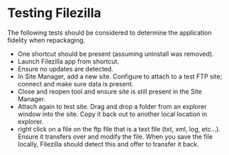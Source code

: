 # Testing Filezilla

The following tests should be considered to determine the application fidelity when repackaging.

* One shortcut should be present (assuming uninstall was removed).
* Launch Filezilla app from shortcut.  
* Ensure no updates are detected.
* In Site Manager, add a new site.  Configure to attach to a test FTP site; connect and make sure data is present.
* Close and reopen tool and ensure site is still present in the Site Manager.
* Attach again to test site. Drag and drop a folder from an explorer window into the site.  Copy it back out to another local location in explorer.
* right click on a file on the ftp file that is a text file (txt, xml, log, etc...).  Ensure it transfers over and modify the file.  When you save the file locally, Filezilla should detect this and offer to transfer it back. 
